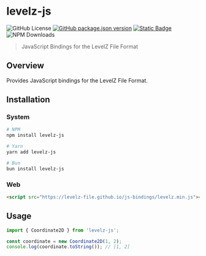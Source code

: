 # levelz-js

![GitHub License](https://img.shields.io/github/license/LevelZ-File/js-bindings)
[![GitHub package.json version](https://img.shields.io/github/package-json/v/LevelZ-File/js-bindings)](https://www.npmjs.com/package/levelz-js)
[![Static Badge](https://img.shields.io/badge/documentation-jsdoc-blue)](https://levelz-file.github.io/js-bindings)
![NPM Downloads](https://img.shields.io/npm/d18m/levelz-js)

> JavaScript Bindings for the LevelZ File Format

## Overview

Provides JavaScript bindings for the LevelZ File Format.

## Installation

### System

```bash
# NPM
npm install levelz-js

# Yarn
yarn add levelz-js

# Bun
bun install levelz-js
```

### Web

```html
<script src="https://levelz-file.github.io/js-bindings/levelz.min.js"></script>
```

## Usage

```js
import { Coordinate2D } from 'levelz-js';

const coordinate = new Coordinate2D(1, 2);
console.log(coordinate.toString()); // [1, 2]
```